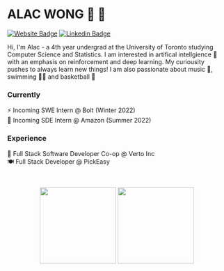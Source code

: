 # ALAC WONG 🌟 💫 
[![Website Badge](https://img.shields.io/badge/-Website-black?style=flat&logo=github&logoColor=white&link=https://alacwong.com/)](https://alacwong.com)
[![Linkedin Badge](https://img.shields.io/badge/-LinkedIn-blue?style=flat&logo=Linkedin&logoColor=white&link=https://www.linkedin.com/in/alacwong/)](https://www.linkedin.com/in/alacwong/)

Hi, I'm Alac - a 4th year undergrad at the University of Toronto studying Computer Science and Statistics. I am interested in artifical intellgience 🧠 with an emphasis on reinforcement and deep learning. My curiousity pushes to always learn new things! I am also passionate about music 🎵, swimming 🏊‍♂️ and basketball 🏀 

### Currently
⚡️ Incoming SWE Intern @ Bolt (Winter 2022) <br />
🛒 Incoming SDE Intern @ Amazon (Summer 2022)

### Experience
🏥 Full Stack Software Developer Co-op @ Verto Inc <br />
🍽 Full Stack Developer @ PickEasy <br />

<br>
<p align=center>
  <img height=175 align="center" src="https://github-readme-stats.vercel.app/api?username=alacwong&show_icons=true&theme=dracula">
  <img height=175 align="center" src="https://github-readme-stats.vercel.app/api/top-langs/?username=alacwong&langs_count=8&layout=compact" />
</p>
<br/>
